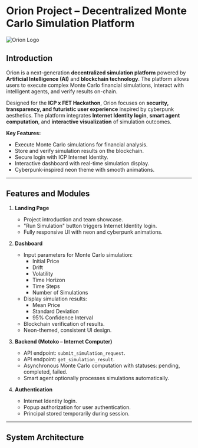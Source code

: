 # Orion Project – Decentralized Monte Carlo Simulation Platform

![Orion Logo](https://via.placeholder.com/200x80?text=Orion+Logo)

## Introduction

Orion is a next-generation **decentralized simulation platform** powered by **Artificial Intelligence (AI)** and **blockchain technology**. The platform allows users to execute complex Monte Carlo financial simulations, interact with intelligent agents, and verify results on-chain.  

Designed for the **ICP x FET Hackathon**, Orion focuses on **security, transparency, and futuristic user experience** inspired by cyberpunk aesthetics. The platform integrates **Internet Identity login**, **smart agent computation**, and **interactive visualization** of simulation outcomes.

**Key Features:**
- Execute Monte Carlo simulations for financial analysis.
- Store and verify simulation results on the blockchain.
- Secure login with ICP Internet Identity.
- Interactive dashboard with real-time simulation display.
- Cyberpunk-inspired neon theme with smooth animations.

---

## Features and Modules

1. **Landing Page**
   - Project introduction and team showcase.
   - "Run Simulation" button triggers Internet Identity login.
   - Fully responsive UI with neon and cyberpunk animations.

2. **Dashboard**
   - Input parameters for Monte Carlo simulation:
     - Initial Price
     - Drift
     - Volatility
     - Time Horizon
     - Time Steps
     - Number of Simulations
   - Display simulation results:
     - Mean Price
     - Standard Deviation
     - 95% Confidence Interval
   - Blockchain verification of results.
   - Neon-themed, consistent UI design.

3. **Backend (Motoko – Internet Computer)**
   - API endpoint: `submit_simulation_request`.
   - API endpoint: `get_simulation_result`.
   - Asynchronous Monte Carlo computation with statuses: pending, completed, failed.
   - Smart agent optionally processes simulations automatically.

4. **Authentication**
   - Internet Identity login.
   - Popup authorization for user authentication.
   - Principal stored temporarily during session.

---

## System Architecture
